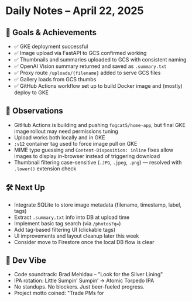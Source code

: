 # Daily Notes – April 22, 2025

## 🎯 Goals & Achievements
- ✅ GKE deployment successful
- ✅ Image upload via FastAPI to GCS confirmed working
- ✅ Thumbnails and summaries uploaded to GCS with consistent naming
- ✅ OpenAI Vision summary returned and saved as `.summary.txt`
- ✅ Proxy route `/uploads/{filename}` added to serve GCS files
- ✅ Gallery loads from GCS thumbs
- ✅ GitHub Actions workflow set up to build Docker image and (mostly) deploy to GKE

## 🧪 Observations
- GitHub Actions is building and pushing `fogcat5/home-app`, but final GKE image rollout may need permissions tuning
- Upload works both locally and in GKE
- `:v12` container tag used to force image pull on GKE
- MIME type guessing and `Content-Disposition: inline` fixes allow images to display in-browser instead of triggering download
- Thumbnail filtering case-sensitive (`.JPG`, `.jpeg`, `.png`) — resolved with `.lower()` extension check

## 🛠️ Next Up
- Integrate SQLite to store image metadata (filename, timestamp, label, tags)
- Extract `.summary.txt` info into DB at upload time
- Implement basic tag search (via `/photos?q=`)
- Add tag-based filtering UI (clickable tags)
- UI improvements and layout cleanup later this week
- Consider move to Firestore once the local DB flow is clear

## 🍻 Dev Vibe
- Code soundtrack: Brad Mehldau – "Look for the Silver Lining"
- IPA rotation: Little Sumpin’ Sumpin’ → Atomic Torpedo IPA
- No standups. No blockers. Just beer-fueled progress.
- Project motto coined: "Trade PMs for
